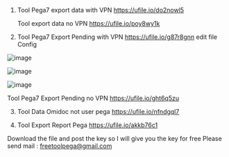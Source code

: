 1. Tool Pega7 export data with VPN
https://ufile.io/do2nowl5





   Tool export data no VPN
https://ufile.io/poy8wy1k

2. Tool Pega7 Export Pending with VPN
https://ufile.io/g87r8gnn
edit file Config

![image](https://user-images.githubusercontent.com/98411146/154044406-d7e9407f-abed-442a-8f3c-7a24000e7f0d.png)

![image](https://user-images.githubusercontent.com/98411146/154044920-458c1881-3da0-44ed-bdbb-0ebdc27272eb.png)

![image](https://user-images.githubusercontent.com/98411146/154044978-ff7d2f4c-f6c8-4159-bbd0-6e3929617031.png)


   Tool Pega7  Export Pending no VPN
https://ufile.io/ght6q5zu

3. Tool Data Omidoc not user pega
https://ufile.io/nfndgql7

4. Tool Export Report Pega
https://ufile.io/akkb76c1

Download the file and post the key so I will give you the key for free
Please send mail : freetoolpega@gmail.com
